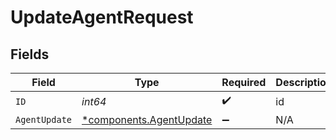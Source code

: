 # UpdateAgentRequest


## Fields

| Field                                                             | Type                                                              | Required                                                          | Description                                                       |
| ----------------------------------------------------------------- | ----------------------------------------------------------------- | ----------------------------------------------------------------- | ----------------------------------------------------------------- |
| `ID`                                                              | *int64*                                                           | :heavy_check_mark:                                                | id                                                                |
| `AgentUpdate`                                                     | [*components.AgentUpdate](../../models/components/agentupdate.md) | :heavy_minus_sign:                                                | N/A                                                               |